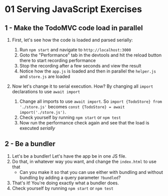 # 01 Serving JavaScript Exercises

## 1 - Make the TodoMVC code load in parallel

1. First, let's see how the code is loaded and parsed serially:
   1. Run `npm start` and navigate to `http://localhost:3000`
   1. Goto the "Performance" tab in the devtools and hit the reload button there to start recording performance
   1. Stop the recording after a few seconds and view the result
   1. Notice how the `app.js` is loaded and then in parallel the `helper.js` and `store.js` are loaded

1. Now let's change it to serial execution. How? By changing all `import` declarations to use `await import`
   1. Change all imports to use `await import`. So `import {TodoStore} from './store.js'` becomes
      `const {TodoStore} = await import('./store.js')`.
   1. Check yourself by running `npm start` or `npm test`
   1. Now run the performance check again and see that the load is executed _serially_


## 2 - Be a bundler

1. Let's be a bundler! Let's have the app be in one JS file.
1. Do that, in whatever way you want, and change the `index.html` to use that
   * Can you make it so that you can use either with bundling and
     without bundling by adding a query parameter `?bundled`?
1. That's it! You're doing exactly what a bundler does.
1. Check yourself by running `npm start` or `npm test`
